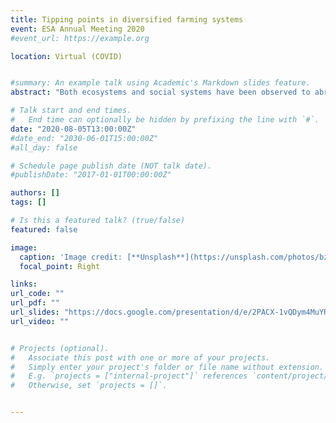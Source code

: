 ```yaml
---
title: Tipping points in diversified farming systems
event: ESA Annual Meeting 2020
#event_url: https://example.org

location: Virtual (COVID)


#summary: An example talk using Academic's Markdown slides feature.
abstract: "Both ecosystems and social systems have been observed to abruptly change states as the result of crossing some critical threshold. Theories of ecological multistability have long described this phenomenon and explored how ecological management impacts stability landscapes, with underlying tipping dynamics assumed to stem from ecological processes. Similarly, examples from social science suggest that tipping points may result from complex features of human systems; from the collapse of societies , to social networks dynamics such as the spread of innovations. Despite widespread interest in the causes and location of tipping points in integrated socio-ecological systems, it has generally been assumed that the underlying dynamical complexity was ascribed either to social process or natural phenomena. Using a Markov Decision Process to represent forward looking decision making in a stochastic ecological environment, we explore how rates of ecological processes (ecosystem service build up) interact with decision making processes to result in long term multistable trajectories of adoption of diversified farming practices.Temporal feedbacks between a farmer's investment choice, based on their perceived utility over a given time horizon, and probabilistic changes in the ecological services derived from the environment, can result in alternate stable states. Because benefits of ecosystem services take time to accrue, farmers in environments with degraded land are unlikely to invest in agroecology, while farmers who benefit from ecosystem services are more likely to bolster those services further. This path dependency leads to a bifurcation into either a more-simplified or more-diversified farming approach, which echoes empirical findings. We show that these alternate stable states need not be an inherent feature of either ecological or decision dynamics but can emerge as a very general pattern by dynamically coupling a simple ecosystem model with a rational decision process over time. We suggest that better understanding such tipping points has important implications for policy design across a range of domains, including land tenure and agricultural subsidies."

# Talk start and end times.
#   End time can optionally be hidden by prefixing the line with `#`.
date: "2020-08-05T13:00:00Z"
#date_end: "2030-06-01T15:00:00Z"
#all_day: false

# Schedule page publish date (NOT talk date).
#publishDate: "2017-01-01T00:00:00Z"

authors: []
tags: []

# Is this a featured talk? (true/false)
featured: false

image:
  caption: 'Image credit: [**Unsplash**](https://unsplash.com/photos/bzdhc5b3Bxs)'
  focal_point: Right

links:
url_code: ""
url_pdf: ""
url_slides: "https://docs.google.com/presentation/d/e/2PACX-1vQDym4MuYRnNKqf9xb2hppOnlJ7lJwlKGMLvDezE5Wz1hIQXHYPkZ8FbLIuKlae4w1HUUavTEuBkmmG/embed?start=true&loop=true&delayms=3000"
url_video: ""


# Projects (optional).
#   Associate this post with one or more of your projects.
#   Simply enter your project's folder or file name without extension.
#   E.g. `projects = ["internal-project"]` references `content/project/deep-learning/index.md`.
#   Otherwise, set `projects = []`.


---
```



